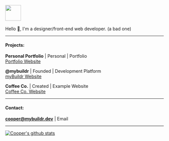 <img src="https://cooper25.github.io/cooper25.png" height="50"><br><br>
Hello 👋, I'm a designer/front-end web developer. (a bad one)

___

#### Projects:

**Personal Portfolio** | Personal | Portfolio
<br><a href="https://coopertsoris.dev/">Portfolio Website</a>

**@mybuildr** | Founded | Development Platform 
<br><a href="https://mybuildr.dev/">myBuildr Website</a>

**Coffee Co.** | Created | Example Website
<br><a href="https://coffeeco.loertis.dev/">Coffee Co. Website</a>
___

#### Contact:

**cooper@mybuildr.dev** | Email

___

[![Cooper's github stats](https://github-readme-stats.vercel.app/api?username=cooper25)](https://github.com/anuraghazra/github-readme-stats)
